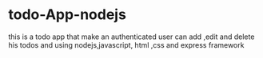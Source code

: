 # todo-App-nodejs
this is a todo app that make an authenticated user can add ,edit and delete his todos 
and using nodejs,javascript, html ,css and express framework
